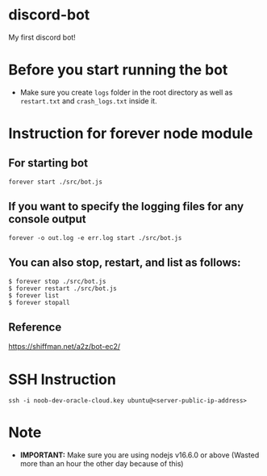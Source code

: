 # discord-bot

My first discord bot!

# Before you start running the bot

-  Make sure you create `logs` folder in the root directory as well as `restart.txt` and `crash_logs.txt` inside it.

# Instruction for forever node module

## For starting bot

```
forever start ./src/bot.js
```

## If you want to specify the logging files for any console output

```
forever -o out.log -e err.log start ./src/bot.js
```

## You can also stop, restart, and list as follows:

```
$ forever stop ./src/bot.js
$ forever restart ./src/bot.js
$ forever list
$ forever stopall
```

## Reference

https://shiffman.net/a2z/bot-ec2/

# SSH Instruction

`ssh -i noob-dev-oracle-cloud.key ubuntu@<server-public-ip-address>`

# Note

-  **IMPORTANT:** Make sure you are using nodejs v16.6.0 or above (Wasted more than an hour the other day because of this)
